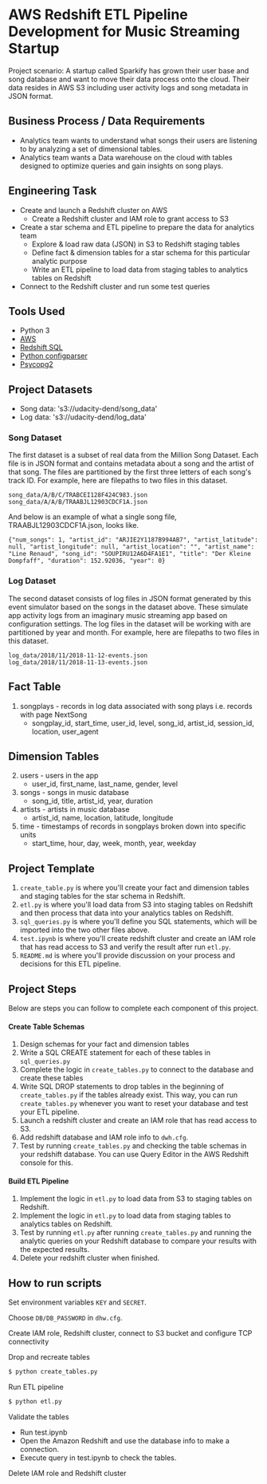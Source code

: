 # AWS Redshift ETL Pipeline Development for Music Streaming Startup

Project scenario: A startup called Sparkify has grown their user base and song database and want to move their data process onto the cloud. Their data resides in AWS S3 including user activity logs and song metadata in JSON format.

## Business Process / Data Requirements
- Analytics team wants to understand what songs their users are listening to by analyzing a set of dimensional tables.
- Analytics team wants a Data warehouse on the cloud with tables designed to optimize queries and gain insights on song plays.

## Engineering Task
- Create and launch a Redshift cluster on AWS
    - Create a Redshift cluster and IAM role to grant access to S3
- Create a star schema and ETL pipeline to prepare the data for analytics team
    - Explore & load raw data (JSON) in S3 to Redshift staging tables
    - Define fact & dimension tables for a star schema for this particular analytic purpose
    - Write an ETL pipeline to load data from staging tables to analytics tables on Redshift
- Connect to the Redshift cluster and run some test queries

## Tools Used
- Python 3
- [AWS](https://aws.amazon.com/)
- [Redshift SQL](https://docs.aws.amazon.com/redshift/latest/dg/welcome.html)
- [Python configparser](https://docs.python.org/3/library/configparser.html)
- [Psycopg2](https://pypi.org/project/psycopg2/)

## Project Datasets
* Song data: 's3://udacity-dend/song_data'  
* Log data: 's3://udacity-dend/log_data'  
### Song Dataset  
The first dataset is a subset of real data from the Million Song Dataset. Each file is in JSON format and contains metadata about a song and the artist of that song. The files are partitioned by the first three letters of each song's track ID. For example, here are filepaths to two files in this dataset.
```
song_data/A/B/C/TRABCEI128F424C983.json
song_data/A/A/B/TRAABJL12903CDCF1A.json
```
And below is an example of what a single song file, TRAABJL12903CDCF1A.json, looks like.
```
{"num_songs": 1, "artist_id": "ARJIE2Y1187B994AB7", "artist_latitude": null, "artist_longitude": null, "artist_location": "", "artist_name": "Line Renaud", "song_id": "SOUPIRU12A6D4FA1E1", "title": "Der Kleine Dompfaff", "duration": 152.92036, "year": 0}
```
### Log Dataset  
The second dataset consists of log files in JSON format generated by this event simulator based on the songs in the dataset above. These simulate app activity logs from an imaginary music streaming app based on configuration settings.
The log files in the dataset will be working with are partitioned by year and month. For example, here are filepaths to two files in this dataset.
```
log_data/2018/11/2018-11-12-events.json
log_data/2018/11/2018-11-13-events.json
```
## Fact Table  
1. songplays - records in log data associated with song plays i.e. records with page NextSong
    * songplay_id, start_time, user_id, level, song_id, artist_id, session_id, location, user_agent  
## Dimension Tables  

2. users - users in the app  
   * user_id, first_name, last_name, gender, level  
3. songs - songs in music database    
   * song_id, title, artist_id, year, duration  
4. artists - artists in music database   
   * artist_id, name, location, latitude, longitude  
5. time - timestamps of records in songplays broken down into specific units  
   * start_time, hour, day, week, month, year, weekday  
  
## Project Template
1. `create_table.py` is where you'll create your fact and dimension tables and staging tables for the star schema in Redshift.  
2. `etl.py` is where you'll load data from S3 into staging tables on Redshift and then process that data into your analytics tables on Redshift.  
3. `sql_queries.py` is where you'll define you SQL statements, which will be imported into the two other files above.  
4. `test.ipynb` is where you'll create redshift cluster and create an IAM role that has read access to S3 and verify the result after run `etl.py`.  
5. `README.md` is where you'll provide discussion on your process and decisions for this ETL pipeline.  

## Project Steps
Below are steps you can follow to complete each component of this project.

#### Create Table Schemas
1. Design schemas for your fact and dimension tables
2. Write a SQL CREATE statement for each of these tables in `sql_queries.py`
3. Complete the logic in `create_tables.py` to connect to the database and create these tables
4. Write SQL DROP statements to drop tables in the beginning of `create_tables.py` if the tables already exist. This way, you can run `create_tables.py` whenever you want to reset your database and test your ETL pipeline.
5. Launch a redshift cluster and create an IAM role that has read access to S3.
6. Add redshift database and IAM role info to `dwh.cfg`.
7. Test by running `create_tables.py` and checking the table schemas in your redshift database. You can use Query Editor in the AWS Redshift console for this.
#### Build ETL Pipeline
1. Implement the logic in `etl.py` to load data from S3 to staging tables on Redshift.
2. Implement the logic in `etl.py` to load data from staging tables to analytics tables on Redshift.
3. Test by running `etl.py` after running `create_tables.py` and running the analytic queries on your Redshift database to compare your results with the expected results.
4. Delete your redshift cluster when finished.

## How to run scripts

Set environment variables `KEY` and `SECRET`.

Choose `DB/DB_PASSWORD` in `dhw.cfg`.

Create IAM role, Redshift cluster, connect to S3 bucket and configure TCP connectivity  

Drop and recreate tables

```bash
$ python create_tables.py
```

Run ETL pipeline

```bash
$ python etl.py
```  

Validate the tables  
* Run test.ipynb  
* Open the Amazon Redshift and use the database info to make a connection.  
* Execute query in test.ipynb to check the tables.  


Delete IAM role and Redshift cluster
